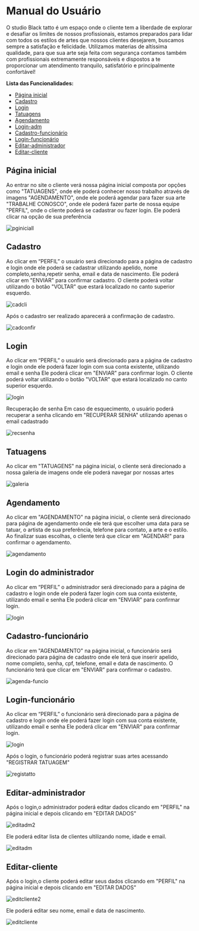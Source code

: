 # Manual do Usuário

O studio Black tatto é um espaço onde o cliente tem a liberdade de explorar e desafiar os limites de nossos profissionais,
estamos preparados para lidar com todos os estilos de artes que nossos clientes desejarem,
buscamos sempre a satisfação e felicidade. Utilizamos materias de altíssima qualidade, para que sua arte seja feita com segurança 
contamos também com profissionais extremamente responsáveis e dispostos a te proporcionar um atendimento tranquilo, 
satisfatório e principalmente confortável! 

**Lista das Funcionalidades:**

 - [Página inicial](#Funcionalidade-X)
 - [Cadastro](#Funcionalidade-Y)
 - [Login](#Funcionalidade-Z)
 - [Tatuagens](#Funcionalidade-Z)
 - [Agendamento](#Funcionalidade-Z)
 - [Login-adm](#Funcionalidade-Z)
 - [Cadastro-funcionário](#Funcionalidade-Z)
 - [Login-funcionário](#Funcionalidade-Z)
 - [Editar-administrador](#Funcionalidade-Z)
 - [Editar-cliente](#Funcionalidade-Z)




## Página inicial
Ao entrar no site o cliente verá nossa página inicial composta por opções como
"TATUAGENS", onde ele poderá conhecer nosso trabalho através de imagens
"AGENDAMENTO", onde ele poderá agendar para fazer sua arte
"TRABALHE CONOSCO", onde ele poderá fazer parte de nossa equipe
"PERFIL", onde o cliente poderá se cadastrar ou fazer login. 
Ele poderá clicar na opção de sua preferência

![pginiciall](https://user-images.githubusercontent.com/111150590/216796049-11c737c7-ac57-44cd-9991-b5f11e926c08.png)


## Cadastro 
Ao clicar em “PERFIL” o usuário será direcionado para a página de cadastro e login
onde ele poderá se cadastrar utilizando apelido, nome completo,senha,repetir senha, email e data de nascimento.
Ele poderá clicar em "ENVIAR" para confirmar cadastro.
O cliente poderá voltar utilizando o botão "VOLTAR" que estará localizado no canto superior esquerdo.

![cadcli](https://user-images.githubusercontent.com/111150590/216793254-b50a2ce5-0084-4a11-82f1-827fbb625a48.png)

Após o cadastro ser realizado aparecerá a confirmação de cadastro.

![cadconfir](https://user-images.githubusercontent.com/111150590/216796001-7a91f47b-da9e-4c77-a6de-b0bd714e4f8a.png)


## Login
Ao clicar em “PERFIL” o usuário será direcionado para a página de cadastro e login 
onde ele poderá fazer login com sua conta existente, utilizando email e senha
Ele poderá clicar em "ENVIAR" para confirmar login.
O cliente poderá voltar utilizando o botão "VOLTAR" que estará localizado no canto superior esquerdo.

![login](https://user-images.githubusercontent.com/111150590/216793291-56c8c4c6-a81f-403a-8e30-79f8eca060d2.png)

Recuperação de senha 
Em caso de esquecimento, o usuário poderá recuperar a senha clicando em "RECUPERAR SENHA" utilizando apenas o email cadastrado

![recsenha](https://user-images.githubusercontent.com/111150590/216794151-b35fe234-7e9e-4816-a676-41ca38709bf7.png)

## Tatuagens
Ao clicar em "TATUAGENS" na página inicial, o cliente será direcionado a nossa galeria de imagens onde ele poderá navegar por nossas artes 

![galeria](https://user-images.githubusercontent.com/111150590/216795558-beb1a968-e38e-4623-b127-e8e148fc3e29.png)


## Agendamento 
Ao clicar em "AGENDAMENTO" na página inicial, o cliente será direcionado para página de agendamento onde ele terá que escolher uma data para se tatuar, o artista de sua preferência, telefone para contato, a arte e o estilo. Ao finalizar suas escolhas, o cliente terá que clicar em "AGENDAR!" para confirmar o agendamento.

![agendamento](https://user-images.githubusercontent.com/111150590/216794435-480ec2f9-63b3-4842-ae0a-61a8e7a5b3ec.png)

## Login do administrador
Ao clicar em “PERFIL” o administrador será direcionado para a página de cadastro e login 
onde ele poderá fazer login com sua conta existente, utilizando email e senha
Ele poderá clicar em "ENVIAR" para confirmar login.

![login](https://user-images.githubusercontent.com/111150590/216793291-56c8c4c6-a81f-403a-8e30-79f8eca060d2.png)

## Cadastro-funcionário
Ao clicar em "AGENDAMENTO" na página inicial, o funcionário será direcionado para página de cadastro onde ele terá que inserir apelido, nome completo, senha, cpf, telefone, email e data de nascimento. O funcionário terá que clicar em "ENVIAR" para confirmar o cadastro. 

![agenda-funcio](https://user-images.githubusercontent.com/111150590/216794854-d0e3d354-f732-47c9-8c06-a9c37a3e9e2b.png)

## Login-funcionário
Ao clicar em “PERFIL” o funcionário será direcionado para a página de cadastro e login 
onde ele poderá fazer login com sua conta existente, utilizando email e senha
Ele poderá clicar em "ENVIAR" para confirmar login.

![login](https://user-images.githubusercontent.com/111150590/216793291-56c8c4c6-a81f-403a-8e30-79f8eca060d2.png)

Após o login, o funcionário poderá registrar suas artes acessando "REGISTRAR TATUAGEM"

![registatto](https://user-images.githubusercontent.com/111150590/216798103-5d510e31-7ba7-4ef8-90c1-51afd7069163.png)



## Editar-administrador
 Após o login,o administrador poderá editar dados clicando em "PERFIL" na página inicial e depois clicando em "EDITAR DADOS"

![editadm2](https://user-images.githubusercontent.com/111150590/216796225-c2af6413-d490-437c-8537-fc0692a53292.png)


Ele poderá editar lista de clientes ultilizando nome, idade e email.

![editadm](https://user-images.githubusercontent.com/111150590/216795380-f0a628d7-6e5d-4db6-a29a-81cf6fc38d8f.png)


## Editar-cliente
Após o login,o cliente poderá editar seus dados clicando em "PERFIL" na página inicial e depois clicando em "EDITAR DADOS" 

![editcliente2](https://user-images.githubusercontent.com/111150590/216796147-34b15089-72a2-48de-a1f0-4c7801c68a16.png)


Ele poderá editar seu nome, email e data de nascimento. 

![editcliente](https://user-images.githubusercontent.com/111150590/216795427-4c4d3b31-a762-43a5-add7-34e834e4b241.png)










